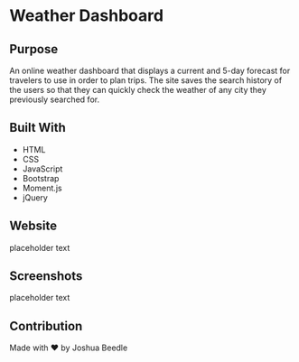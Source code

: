 # Weather Dashboard

## Purpose
An online weather dashboard that displays a current and 5-day forecast for travelers to use in order to plan trips. The site saves the search history of the users so that they can quickly check the weather of any city they previously searched for.

## Built With
* HTML
* CSS
* JavaScript
* Bootstrap
* Moment.js
* jQuery

## Website
placeholder text

## Screenshots
placeholder text

## Contribution
Made with ❤️ by Joshua Beedle